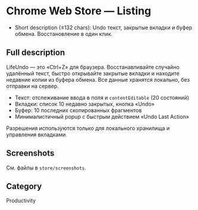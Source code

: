 # Chrome Web Store — Listing

- Short description (≤132 chars):
  Undo текст, закрытые вкладки и буфер обмена. Восстановление в один клик.

## Full description
LifeUndo — это «Ctrl+Z» для браузера. Восстанавливайте случайно удалённый текст, быстро открывайте закрытые вкладки и находите недавние копии из буфера обмена. Все данные хранятся локально, без отправки на сервер.

- Текст: отслеживание ввода в поля и `contentEditable` (20 состояний)
- Вкладки: список 10 недавно закрытых, кнопка «Undo»
- Буфер: 10 последних скопированных фрагментов
- Минималистичный popup с быстрым действием «Undo Last Action»

Разрешения используются только для локального хранилища и управления вкладками.

## Screenshots
См. файлы в `store/screenshots`.

## Category
Productivity



